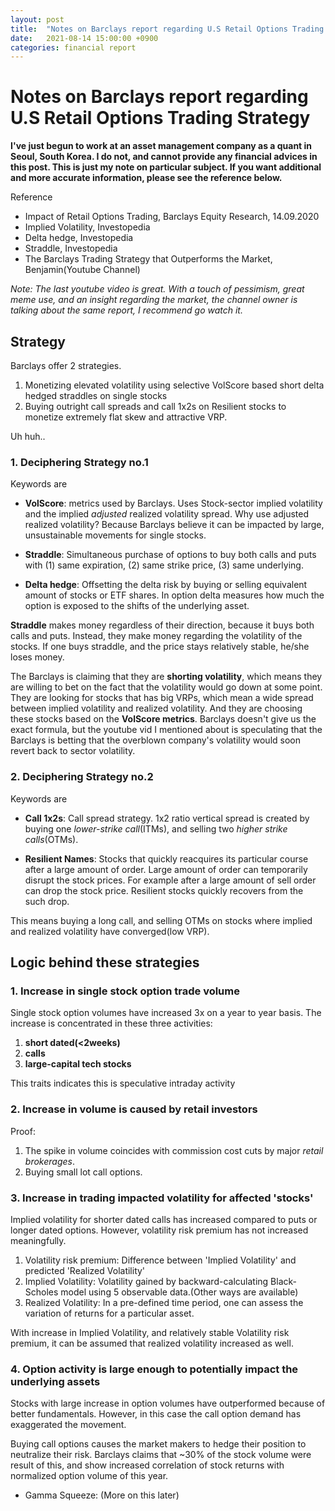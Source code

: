 ```yaml
---
layout: post
title:  "Notes on Barclays report regarding U.S Retail Options Trading Strategy"
date:   2021-08-14 15:00:00 +0900
categories: financial report
---
```



# Notes on Barclays report regarding U.S Retail Options Trading Strategy

<b>I've just begun to work at an asset management company as a quant in Seoul, South Korea. I do not, and cannot provide any 
financial advices in this post. This is just my note on particular subject. If you want additional and more accurate information, 
please see the reference below.</b>

Reference
* Impact of Retail Options Trading, Barclays Equity Research, 14.09.2020
* Implied Volatility, Investopedia
* Delta hedge, Investopedia
* Straddle, Investopedia
* The Barclays Trading Strategy that Outperforms the Market, Benjamin(Youtube Channel)

<em>Note: The last youtube video is great. With a touch of pessimism, great meme use, and an insight regarding the market, 
the channel owner is talking about the same report, I recommend go watch it.</em> 

## Strategy
Barclays offer 2 strategies.

1. Monetizing elevated volatility using selective VolScore based short delta hedged straddles on single stocks
2. Buying outright call spreads and call 1x2s on Resilient stocks to monetize extremely flat skew and attractive VRP.

Uh huh..
### 1.  Deciphering Strategy no.1
Keywords are

* <b>VolScore</b>: metrics used by Barclays. Uses Stock-sector implied volatility and the implied <em>adjusted</em> realized volatility spread.
Why use adjusted realized volatility? Because Barclays believe it can be impacted by large, unsustainable movements for single stocks.

* <b>Straddle</b>: Simultaneous purchase of options to buy both calls and puts with (1) same expiration, (2) same strike price,
  (3) same underlying. 

* <b>Delta hedge</b>: Offsetting the delta risk by buying or selling equivalent amount of stocks or ETF shares. In option delta
measures how much the option is exposed to the shifts of the underlying asset.

<p>
<b>Straddle</b> makes money regardless of their direction, because it buys both calls and puts.
Instead, they make money regarding the volatility of the stocks. 
If one buys straddle, and the price stays relatively stable, he/she loses money.
</p>

<p>
The Barclays is claiming that they are <b>shorting volatility</b>, which means they are willing to bet on the fact that the 
volatility would go down at some point. They are looking for stocks that has big VRPs, which mean a wide
spread between implied volatility and realized volatility. 
And they are choosing these stocks based on the <b>VolScore metrics</b>. 
Barclays doesn't give us the exact formula, but the youtube vid I mentioned about is speculating that the Barclays is 
betting that the overblown company's volatility would soon revert back to sector volatility.
</p>

### 2. Deciphering Strategy no.2
Keywords are

* <b>Call 1x2s</b>: Call spread strategy. 1x2 ratio vertical spread is created by buying one <em>lower-strike call</em>(ITMs), 
and selling two <em>higher strike calls</em>(OTMs).

* <b>Resilient Names</b>: Stocks that quickly reacquires its particular course after a large amount of order. Large amount
of order can temporarily disrupt the stock prices. For example after a large amount of sell order can drop the stock price. 
Resilient stocks quickly recovers from the such drop. 

<p>
This means buying a long call, and selling OTMs on stocks where implied and realized volatility have converged(low VRP).
</p>


## Logic behind these strategies
### 1. Increase in single stock option trade volume
<p>
Single stock option volumes have increased 3x on a year to year basis.
The increase is concentrated in these three activities:
</p>

1. <b>short dated(<2weeks)</b>
2. <b>calls</b>
3. <b>large-capital tech stocks</b>

<p>
This traits indicates this is speculative intraday activity
</p>

### 2. Increase in volume is caused by retail investors
<p>
Proof:
</p>

1. The spike in volume coincides with commission cost cuts by major <em>retail brokerages</em>.
2. Buying small lot call options.


### 3. Increase in trading impacted volatility for affected 'stocks'
<p>
Implied volatility for shorter dated calls has increased compared to puts or longer dated options. 
However, volatility risk premium has not increased meaningfully.
</p>

1. Volatility risk premium: Difference between 'Implied Volatility' and predicted 'Realized Volatility'
2. Implied Volatility: Volatility gained by backward-calculating Black-Scholes model using 5 observable data.(Other ways are available)
3. Realized Volatility: In a pre-defined time period, one can assess the variation of returns for a particular asset.

<p>
With increase in Implied Volatility, and relatively stable Volatility risk premium, it can be assumed that realized volatility 
increased as well. 
</p>

### 4. Option activity is large enough to potentially impact the underlying assets
<p>
Stocks with large increase in option volumes have outperformed because of better fundamentals. However, in this case 
the call option demand has exaggerated the movement. 
</p>

<p>
Buying call options causes the market makers to hedge their position to neutralize their risk.
Barclays claims that ~30% of the stock volume were result of this, and show increased correlation of stock returns with normalized
option volume of this year.
</p>

* Gamma Squeeze: (More on this later)
